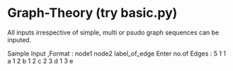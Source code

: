 # Graph-Theory (try basic.py)
All inputs irrespective of simple, multi or psudo graph sequences can be inputed.

Sample Input ,Format : node1 node2 label_of_edge 
Enter no.of Edges : 5
1 1 a
1 2 b
1 2 c
2 3 d
1 3 e

